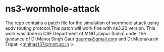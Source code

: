 # ns3-wormhole-attack
The repo contains a patch file for the simulation of wormhole attack using aodv routing protocol.This patch will work fine with ns3.20 version. 
This work was done in CSE Department of MNIT,Jaipur (India) under the guidance of Dr.Manoj Singh Gaur <gaurms@gmail.com>  and Dr.Meenakashi Tripati <mnitjas137@mnit.ac.in >.

